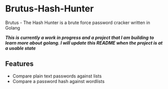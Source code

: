 # Brutus-Hash-Hunter
Brutus - The Hash Hunter is a brute force password cracker written in Golang

***This is currently a work in progress and a project that I am building to learn more about golang. I will update this README when the project is at a usable state***

## Features

- Compare plain text passwords against lists
- Compare a password hash against wordlists


